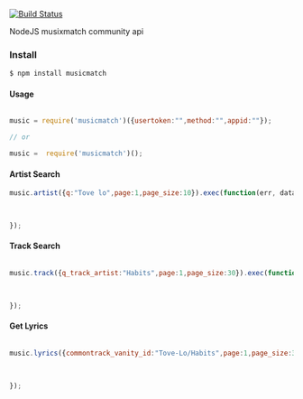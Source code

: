 [![Build Status](https://travis-ci.org/cobaimelan/musixmatch.png?branch=master)](https://travis-ci.org/cobaimelan/musixmatch)

NodeJS musixmatch community api

### Install

```bash
$ npm install musicmatch
```


#### Usage

```js

music = require('musicmatch')({usertoken:"",method:"",appid:""});

// or

music =  require('musicmatch')();

```


#### Artist Search

```js
music.artist({q:"Tove lo",page:1,page_size:10}).exec(function(err, data){

    

});

```

#### Track Search


```js

music.track({q_track_artist:"Habits",page:1,page_size:30}).exec(function(err, data){

    

});
```

#### Get Lyrics


```js

music.lyrics({commontrack_vanity_id:"Tove-Lo/Habits",page:1,page_size:30}).exec(function(err, data){

    

});
```
